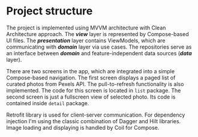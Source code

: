 # Project structure
The project is implemented using MVVM architecture with Clean Architecture approach. The **_view_** layer is represented by Compose-based UI files. The **_presentation_** layer contains ViewModels, which are communicating with **_domain_** layer via use cases. The repositories serve as an interface between **_domain_** and feature-independent data sources (**_data_** layer). 

There are two screens in the app, which are integrated into a simple Compose-based navigation. The first screen displays a paged list of curated photos from Pexels API. The pull-to-refresh functionality is also implemented. The code for this screen is located in `list` package. The second screen is just a fullscreen view of selected photo. Its code is contained inside `detail` package.

Retrofit library is used for client-server communication. For dependency injection I'm using the classic combination of Dagger and Hilt libraries. Image loading and displaying is handled by Coil for Compose.

